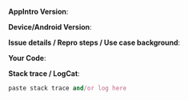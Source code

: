 <!--
Please fill in the below fields with some data to help us best diagnose the issue.
The more specific you are, the better! You can help a lot by not making us ask these questions.
Feel free to remove any irrelevant parts that you know are not related to the issue.
Any HTML comment like this will be stripped when rendering markdown, no need to delete them.
If an issue does not have the following template filled out, it will be closed without discussion.
-->

<!-- What version of AppIntro you're running, for example: 4.1.0 | 4.0.0
It's essentially the version number from your build.gradle: `dependencies { compile '...:x.y.z' }` -->
**AppIntro Version**:

<!-- What devices you managed to get the issue to come up on? For example:
fails on Galaxy S4/GT-I9500 4.4.2, works fine on Nexus 6P 5.1 and Genymotion Nexus 5 5.0.1 -->
**Device/Android Version**:

<!-- Share the details of your issue in prose, detailing actual and expected behavior. It also helps if you give some info **why** you are trying to do something as opposed to **what** is not working. -->
**Issue details / Repro steps / Use case background**: 

<!-- Please include code snippets or whole files as necessary including XML layouts if applicable. If no code is being used, please explain why. Failure to do so will result in your issue being closed. We shouldn't have to ask you for code snippets later on in the issue. -->
**Your Code**: 

<!--
What is the error message that you got in the log?
-->
**Stack trace / LogCat**:
```ruby
paste stack trace and/or log here
```

<!-- Bonus points if you attach a relevant screenshot, screen recording or a small demo project -->
